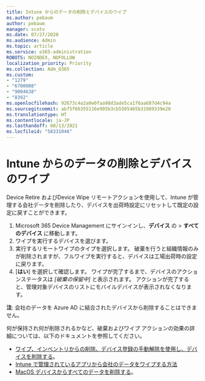 ```yaml
---
title: Intune からのデータの削除とデバイスのワイプ
ms.author: pebaum
author: pebaum
manager: scotv
ms.date: 07/27/2020
ms.audience: Admin
ms.topic: article
ms.service: o365-administration
ROBOTS: NOINDEX, NOFOLLOW
localization_priority: Priority
ms.collection: Adm_O365
ms.custom:
- "1279"
- "6700008"
- "9004638"
- "8392"
ms.openlocfilehash: 92673c4a2a0e0faa98d3ade5ca1f6aa687d4c94a
ms.sourcegitcommit: ab75f66355116e995b3cb5505465b31989339e28
ms.translationtype: HT
ms.contentlocale: ja-JP
ms.lasthandoff: 08/13/2021
ms.locfileid: "58331046"
---
```

# <a name="removing-data-and-wiping-devices-from-intune"></a>Intune からのデータの削除とデバイスのワイプ

Device Retire およびDevice Wipe リモートアクションを使用して、Intune が管理する会社データを削除したり、デバイスを出荷時設定にリセットして既定の設定に戻すことができます。

1. Microsoft 365 Device Management にサインインし、**デバイス** の > **すべてのデバイス** に移動します。
2. ワイプを実行するデバイスを選びます。
3. 実行するリモートワイプのタイプを選択します。 破棄を行うと組織情報のみが削除されますが、フルワイプを実行すると、デバイスは工場出荷時の設定に戻ります。
4. [**はい**] を選択して確認します。 ワイプが完了するまで、デバイスのアクションステータスは *[破棄の保留中]* と表示されます。
    アクションが完了すると、管理対象デバイスのリストにモバイルデバイスが表示されなくなります。

**注**: 会社のデータを Azure AD に結合されたデバイスから削除することはできません。 

何が保持され何が削除されるかなど、破棄およびワイプ アクションの効果の詳細については、以下のドキュメントを参照してください。

- [ワイプ、インベントリからの削除、デバイス登録の手動解除を使用し、デバイスを削除する](https://docs.microsoft.com/mem/intune/remote-actions/devices-wipe)。
- [Intune で管理されているアプリから会社のデータをワイプする方法](https://docs.microsoft.com/mem/intune/apps/apps-selective-wipe)
- [MacOS デバイスからすべてのデータを削除する](https://docs.microsoft.com/mem/intune/remote-actions/device-erase)。